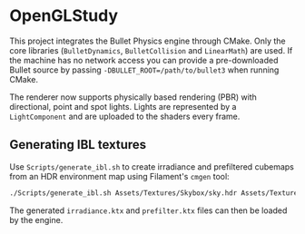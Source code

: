 # OpenGLStudy

This project integrates the Bullet Physics engine through CMake. Only the core
libraries (`BulletDynamics`, `BulletCollision` and `LinearMath`) are used. If
the machine has no network access you can provide a pre-downloaded Bullet source
by passing `-DBULLET_ROOT=/path/to/bullet3` when running CMake.

The renderer now supports physically based rendering (PBR) with directional,
point and spot lights. Lights are represented by a `LightComponent` and are
uploaded to the shaders every frame.

## Generating IBL textures

Use `Scripts/generate_ibl.sh` to create irradiance and prefiltered cubemaps from
an HDR environment map using Filament's `cmgen` tool:

```bash
./Scripts/generate_ibl.sh Assets/Textures/Skybox/sky.hdr Assets/Textures/Skybox/ColorfulAlley
```

The generated `irradiance.ktx` and `prefilter.ktx` files can then be loaded by
the engine.



